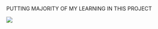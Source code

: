 PUTTING MAJORITY OF MY LEARNING IN THIS PROJECT 

![](https://i.pinimg.com/originals/6d/35/b1/6d35b138beb7657071474ce6c4eb54c0.gif)
